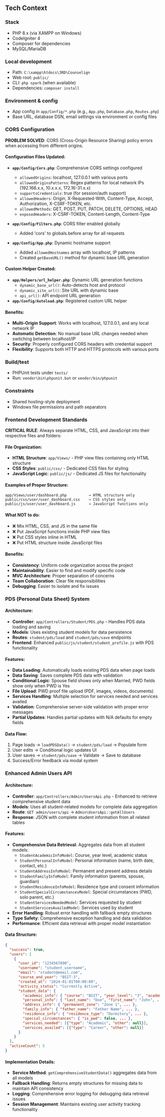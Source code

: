 ## Tech Context

### Stack
- PHP 8.x (via XAMPP on Windows)
- CodeIgniter 4
- Composer for dependencies
- MySQL/MariaDB

### Local development
- Path: `C:\xampp\htdocs\3RD\Counselign`
- Web root: `public/`
- CLI: `php spark` (when available)
- Dependencies: `composer install`

### Environment & config
- App config in `app/Config/*.php` (e.g., `App.php`, `Database.php`, `Routes.php`)
- Base URL, database DSN, email settings via environment or config files

### CORS Configuration
**PROBLEM SOLVED**: CORS (Cross-Origin Resource Sharing) policy errors when accessing from different origins.

#### Configuration Files Updated:
- **`app/Config/Cors.php`**: Comprehensive CORS settings configured
  - `allowedOrigins`: localhost, 127.0.0.1 with various ports
  - `allowedOriginsPatterns`: Regex patterns for local network IPs (192.168.x.x, 10.x.x.x, 172.16-31.x.x)
  - `supportsCredentials`: true (for session/auth support)
  - `allowedHeaders`: Origin, X-Requested-With, Content-Type, Accept, Authorization, X-CSRF-TOKEN, etc.
  - `allowedMethods`: GET, POST, PUT, PATCH, DELETE, OPTIONS, HEAD
  - `exposedHeaders`: X-CSRF-TOKEN, Content-Length, Content-Type

- **`app/Config/Filters.php`**: CORS filter enabled globally
  - Added 'cors' to globals.before array for all requests

- **`app/Config/App.php`**: Dynamic hostname support
  - Added `allowedHostnames` array with localhost, IP patterns
  - Created `getBaseURL()` method for dynamic base URL generation

#### Custom Helper Created:
- **`app/Helpers/url_helper.php`**: Dynamic URL generation functions
  - `dynamic_base_url()`: Auto-detects host and protocol
  - `dynamic_site_url()`: Site URL with dynamic base
  - `api_url()`: API endpoint URL generation
- **`app/Config/Autoload.php`**: Registered custom URL helper

#### Benefits:
- **Multi-Origin Support**: Works with localhost, 127.0.0.1, and any local network IP
- **Automatic Detection**: No manual base URL changes needed when switching between localhost/IP
- **Security**: Properly configured CORS headers with credential support
- **Flexibility**: Supports both HTTP and HTTPS protocols with various ports

### Build/test
- PHPUnit tests under `tests/`
- Run: `vendor\bin\phpunit.bat` or `vendor/bin/phpunit`

### Constraints
- Shared hosting-style deployment
- Windows file permissions and path separators

### Frontend Development Standards
**CRITICAL RULE**: Always separate HTML, CSS, and JavaScript into their respective files and folders:

#### File Organization:
- **HTML Structure**: `app/Views/` - PHP view files containing only HTML structure
- **CSS Styles**: `public/css/` - Dedicated CSS files for styling
- **JavaScript Logic**: `public/js/` - Dedicated JS files for functionality

#### Examples of Proper Structure:
```
app/Views/user/dashboard.php          → HTML structure only
public/css/user/user_dashboard.css    → CSS styles only  
public/js/user/user_dashboard.js      → JavaScript functions only
```

#### What NOT to do:
- ❌ Mix HTML, CSS, and JS in the same file
- ❌ Put JavaScript functions inside PHP view files
- ❌ Put CSS styles inline in HTML
- ❌ Put HTML structure inside JavaScript files

#### Benefits:
- **Consistency**: Uniform code organization across the project
- **Maintainability**: Easier to find and modify specific code
- **MVC Architecture**: Proper separation of concerns
- **Team Collaboration**: Clear file responsibilities
- **Debugging**: Easier to isolate and fix issues

### PDS (Personal Data Sheet) System

#### Architecture:
- **Controller**: `app/Controllers/Student/PDS.php` - Handles PDS data loading and saving
- **Models**: Uses existing student models for data persistence
- **Routes**: `student/pds/load` and `student/pds/save` endpoints
- **Frontend**: Enhanced `public/js/student/student_profile.js` with PDS functionality

#### Features:
- **Data Loading**: Automatically loads existing PDS data when page loads
- **Data Saving**: Saves complete PDS data with validation
- **Conditional Logic**: Spouse field shows only when Married, PWD fields show only when PWD is Yes
- **File Upload**: PWD proof file upload (PDF, images, videos, documents)
- **Services Handling**: Multiple selection for services needed and services availed
- **Validation**: Comprehensive server-side validation with proper error messages
- **Partial Updates**: Handles partial updates with N/A defaults for empty fields

#### Data Flow:
1. Page loads → `loadPDSData()` → `student/pds/load` → Populate form
2. User edits → Conditional logic updates UI
3. User saves → `student/pds/save` → Validate → Save to database
4. Success/Error feedback via modal system

### Enhanced Admin Users API

#### Architecture:
- **Controller**: `app/Controllers/Admin/UsersApi.php` - Enhanced to retrieve comprehensive student data
- **Models**: Uses all student-related models for complete data aggregation
- **Route**: `GET admin/users/api` → `Admin\UsersApi::getAllUsers`
- **Response**: JSON with complete student information from all related tables

#### Features:
- **Comprehensive Data Retrieval**: Aggregates data from all student models:
  - `StudentAcademicInfoModel`: Course, year level, academic status
  - `StudentPersonalInfoModel`: Personal information (name, birth date, contact, etc.)
  - `StudentAddressInfoModel`: Permanent and present address details
  - `StudentFamilyInfoModel`: Family information (parents, spouse, guardian)
  - `StudentResidenceInfoModel`: Residence type and consent information
  - `StudentSpecialCircumstancesModel`: Special circumstances (PWD, solo parent, etc.)
  - `StudentServicesNeededModel`: Services requested by student
  - `StudentServicesAvailedModel`: Services used by student
- **Error Handling**: Robust error handling with fallback empty structures
- **Type Safety**: Comprehensive exception handling and data validation
- **Performance**: Efficient data retrieval with proper model instantiation

#### Data Structure:
```json
{
  "success": true,
  "users": [
    {
      "user_id": "1234567890",
      "username": "student_username",
      "email": "student@email.com",
      "course_and_year": "BSIT-3",
      "created_at": "2024-01-01T00:00:00",
      "activity_status": "Currently Active",
      "student_data": {
        "academic_info": { "course": "BSIT", "year_level": "3", "academic_status": "Regular" },
        "personal_info": { "last_name": "Doe", "first_name": "John", ... },
        "address_info": { "permanent_zone": "Zone 1", ... },
        "family_info": { "father_name": "Father Name", ... },
        "residence_info": { "residence_type": "Dormitory", ... },
        "special_circumstances": { "is_pwd": false, ... },
        "services_needed": [{"type": "Academic", "other": null}],
        "services_availed": [{"type": "Career", "other": null}]
      }
    }
  ],
  "activeCount": 5
}
```

#### Implementation Details:
- **Service Method**: `getComprehensiveStudentData()` aggregates data from all models
- **Fallback Handling**: Returns empty structures for missing data to maintain API consistency
- **Logging**: Comprehensive error logging for debugging data retrieval issues
- **Session Management**: Maintains existing user activity tracking functionality
